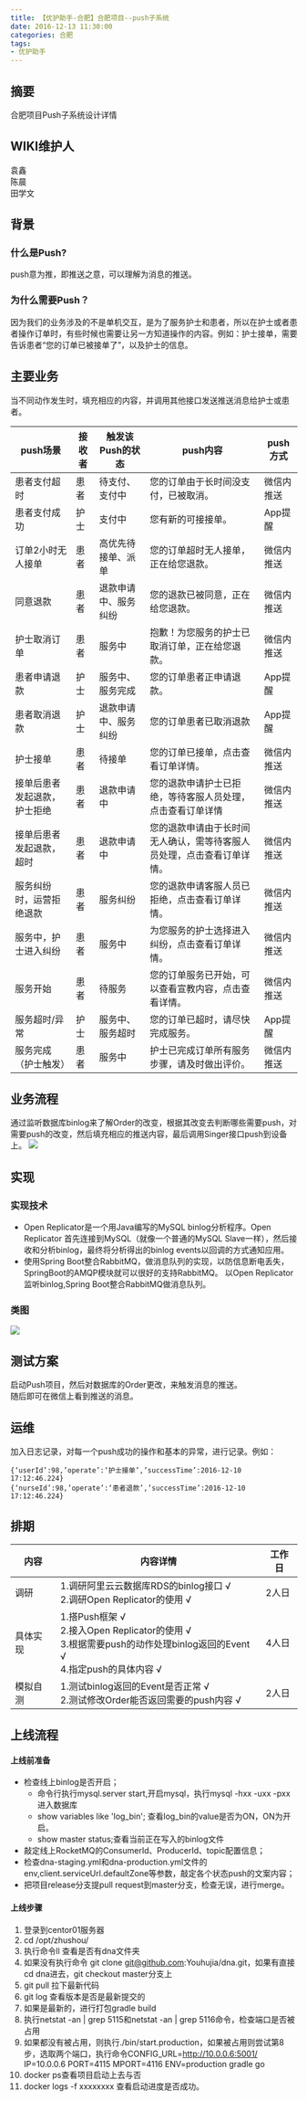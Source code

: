```yaml
---
title: 【优护助手-合肥】合肥项目--push子系统
date: 2016-12-13 11:30:00
categories: 合肥
tags:
- 优护助手
---
```

## 摘要
合肥项目Push子系统设计详情

<!--more-->
## WIKI维护人
袁鑫<br/>
陈晨<br/>
田学文<br/>

## 背景

### 什么是Push?
push意为推，即推送之意，可以理解为消息的推送。

### 为什么需要Push？
因为我们的业务涉及的不是单机交互，是为了服务护士和患者，所以在护士或者患者操作订单时，有些时候也需要让另一方知道操作的内容。例如：护士接单，需要告诉患者“您的订单已被接单了”，以及护士的信息。

## 主要业务
当不同动作发生时，填充相应的内容，并调用其他接口发送推送消息给护士或患者。

| push场景       | 接收者|触发该Push的状态|push内容   | push方式|
| ------------- | --------------- | -------|-----------|------------- |
|患者支付超时|患者|待支付、支付中|您的订单由于长时间没支付，已被取消。|微信内推送   |
|患者支付成功|护士|支付中|您有新的可接接单。|App提醒|
|订单2小时无人接单|患者|高优先待接单、派单|您的订单超时无人接单，正在给您退款。|微信内推送|
|同意退款|患者|退款申请中、服务纠纷|您的退款已被同意，正在给您退款。|微信内推送|
|护士取消订单|患者|服务中|抱歉！为您服务的护士已取消订单，正在给您退款。|微信内推送|
|患者申请退款|护士|服务中、服务完成|您的订单患者正申请退款。|App提醒|
|患者取消退款|护士|退款申请中、服务纠纷|您的订单患者已取消退款|App提醒|
|护士接单|患者|待接单|您的订单已接单，点击查看订单详情。|微信内推送|
|接单后患者发起退款，护士拒绝|患者|退款申请中|您的退款申请护士已拒绝，等待客服人员处理，点击查看订单详情|微信内推送|
|接单后患者发起退款，超时|患者|退款申请中|您的退款申请由于长时间无人确认，需等待客服人员处理，点击查看订单详情。|微信内推送|
|服务纠纷时，运营拒绝退款|患者|服务纠纷|您的退款申请客服人员已拒绝，点击查看订单详情。|微信内推送|
|服务中，护士进入纠纷|患者|服务中|为您服务的护士选择进入纠纷，点击查看订单详情。|微信内推送|
|服务开始|患者|待服务|您的订单服务已开始，可以查看宣教内容，点击查看详情。|微信内推送|
|服务超时/异常|护士|服务中、服务超时|您的订单已超时，请尽快完成服务。|App提醒|
|服务完成（护士触发）|患者|服务中|护士已完成订单所有服务步骤，请及时做出评价。|微信内推送|

## 业务流程
通过监听数据库binlog来了解Order的改变，根据其改变去判断哪些需要push，对需要push的改变，然后填充相应的推送内容，最后调用Singer接口push到设备上。
![](/media/QQ20161213-1.png)

## 实现
### 实现技术
* Open Replicator是一个用Java编写的MySQL binlog分析程序。Open Replicator 首先连接到MySQL（就像一个普通的MySQL Slave一样），然后接收和分析binlog，最终将分析得出的binlog events以回调的方式通知应用。
* 使用Spring Boot整合RabbitMQ，做消息队列的实现，以防信息断电丢失，SpringBoot的AMQP模块就可以很好的支持RabbitMQ。
以Open Replicator监听binlog,Spring Boot整合RabbitMQ做消息队列。
### 类图
![](/media/QQ20161213-0.png)

## 测试方案
启动Push项目，然后对数据库的Order更改，来触发消息的推送。
<br/>
随后即可在微信上看到推送的消息。

## 运维

加入日志记录，对每一个push成功的操作和基本的异常，进行记录。例如：
```
{‘userId’:98,’operate’:‘护士接单’,’successTime’:2016-12-10 17:12:46.224}
{‘nurseId’:98,’operate’:‘患者退款’,’successTime’:2016-12-10 17:12:46.224}
```

## 排期
内容 | 内容详情 | 工作日
------- | --------- |-----------
调研 | 1.调研阿里云云数据库RDS的binlog接口  √ <br> 2.调研Open Replicator的使用 √ | 2人日
具体实现 | 1.搭Push框架  √ <br>  2.接入Open Replicator的使用 √ <br> 3.根据需要push的动作处理binlog返回的Event √ <br> 4.指定push的具体内容 √ | 4人日
模拟自测 | 1.测试binlog返回的Event是否正常 √ <br> 2.测试修改Order能否返回需要的push内容 √ | 2人日

## 上线流程

#### 上线前准备

* 检查线上binlog是否开启；
    * 命令行执行mysql.server start,开启mysql，执行mysql -hxx -uxx -pxx进入数据库
    * show variables like 'log_bin'; 查看log_bin的value是否为ON，ON为开启。
    * show master status;查看当前正在写入的binlog文件
* 敲定线上RocketMQ的ConsumerId、ProducerId、topic配置信息；
* 检查dna-staging.yml和dna-production.yml文件的env,client.serviceUrl.defaultZone等参数，敲定各个状态push的文案内容；
* 把项目release分支提pull request到master分支，检查无误，进行merge。

#### 上线步骤
1. 登录到centor01服务器
2. cd /opt/zhushou/
3. 执行命令ll 查看是否有dna文件夹
4. 如果没有执行命令 git clone git@github.com:Youhujia/dna.git，如果有直接cd dna进去，git checkout master分支上
5. git pull 拉下最新代码
6. git log 查看版本是否是最新提交的
7. 如果是最新的，进行打包gradle build
8. 执行netstat -an | grep 5115和netstat -an | grep 5116命令，检查端口是否被占用
9. 如果都没有被占用，则执行./bin/start.production，如果被占用则尝试第8步，选取两个端口，执行命令CONFIG_URL=http://10.0.0.6:5001/ IP=10.0.0.6 PORT=4115 MPORT=4116 ENV=production gradle go
10. docker ps查看项目启动上去与否
11. docker logs -f xxxxxxxx 查看启动进度是否成功。




